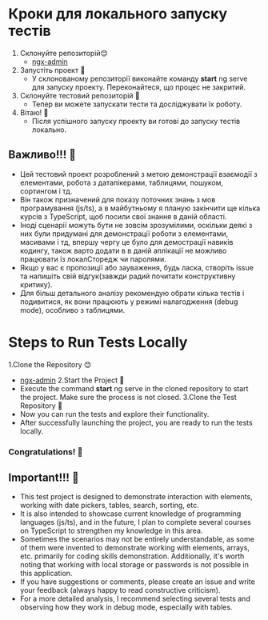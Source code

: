 # Кроки для локального запуску тестів

1. Склонуйте репозиторій😊
   - [ngx-admin](https://github.com/akveo/ngx-admin) 
2. Запустіть проект 🚀
   - У склонованому репозиторії виконайте команду **start**  ng serve для запуску проекту. Переконайтеся, що процес не закритий.
3. Склонуйте тестовий репозиторій 🔄
   - Тепер ви можете запускати тести та досліджувати їх роботу.
4. Вітаю! 🎉
   - Після успішного запуску проекту ви готові до запуску тестів локально.


## Важливо!!! 🛑

- Цей тестовий проект розроблений з метою демонстрації взаємодії з елементами, робота з датапікерами, таблицями, пошуком, сортингом і тд.
- Він також призначений для показу поточних знань з мов програмування (js/ts), а в майбутньому я планую закінчити ще кілька курсів з TypeScript, щоб посили свої знання в даній області.
- Іноді сценарії можуть бути не зовсім зрозумілими, оскільки деякі з них були придумані для демонстрації роботи з елементами, масивами і тд, впершу чергу це було  для демострації навиків кодингу, також варто додати в в даній аплікації не можливо працювати із локалСторедж чи паролями.
- Якщо у вас є пропозиції або зауваження, будь ласка, створіть issue та напишіть свій відгук(завжди радий почитати конструктивну критику).
- Для більш детального аналізу рекомендую обрати кілька тестів і подивитися, як вони працюють у режимі налагодження (debug mode), особливо з таблицями.




# Steps to Run Tests Locally

1.Clone the Repository 😊
 - [ngx-admin](https://github.com/akveo/ngx-admin) 
2.Start the Project 🚀
 - Execute the command **start** ng serve in the cloned repository to start the project. Make sure the process is not closed.
3.Clone the Test Repository 🔄
 - Now you can run the tests and explore their functionality.
 - After successfully launching the project, you are ready to run the tests locally.

 ### Congratulations! 🎉

## Important!!! 🛑
 - This test project is designed to demonstrate interaction with elements, working with date pickers, tables, search, sorting, etc.
 - It is also intended to showcase current knowledge of programming languages (js/ts), and in the future, I plan to complete several courses on TypeScript to strengthen my knowledge in this area.
 - Sometimes the scenarios may not be entirely understandable, as some of them were invented to demonstrate working with elements, arrays, etc. primarily for coding skills demonstration. Additionally, it's worth noting that working with local storage or passwords is not 
   possible in this application.
 - If you have suggestions or comments, please create an issue and write your feedback (always happy to read constructive criticism).
 - For a more detailed analysis, I recommend selecting several tests and observing how they work in debug mode, especially with tables.
